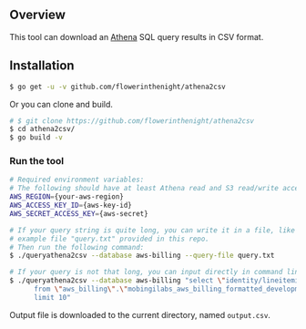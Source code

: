 ## Overview
This tool can download an [Athena](https://aws.amazon.com/athena/) SQL query results in CSV format.

## Installation
```bash
$ go get -u -v github.com/flowerinthenight/athena2csv
```
Or you can clone and build.
```bash
# $ git clone https://github.com/flowerinthenight/athena2csv
$ cd athena2csv/
$ go build -v
```

### Run the tool
```bash
# Required environment variables:
# The following should have at least Athena read and S3 read/write access.
AWS_REGION={your-aws-region}
AWS_ACCESS_KEY_ID={aws-key-id}
AWS_SECRET_ACCESS_KEY={aws-secret}

# If your query string is quite long, you can write it in a file, like the
# example file "query.txt" provided in this repo.
# Then run the following command:
$ ./queryathena2csv --database aws-billing --query-file query.txt

# If your query is not that long, you can input directly in command line:
$ ./queryathena2csv --database aws-billing "select \"identity/lineitemid\" \
      from \"aws_billing\".\"mobingilabs_aws_billing_formatted_development\" \
      limit 10"
```

Output file is downloaded to the current directory, named `output.csv`.
